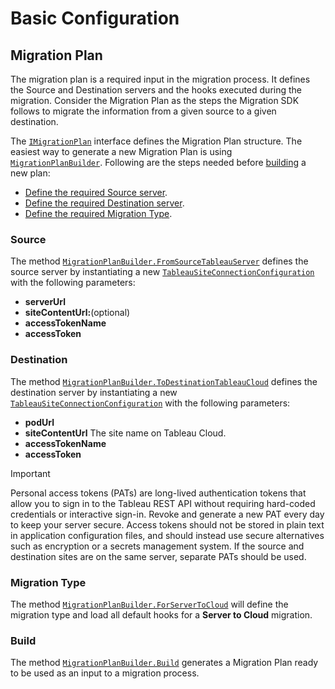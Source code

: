 # Basic Configuration

## Migration Plan

The migration plan is a required input in the migration process. It defines the Source and Destination servers and the hooks executed during the migration. Consider the Migration Plan as the steps the Migration SDK follows to migrate the information from a given source to a given destination.

The [`IMigrationPlan`](xref:Tableau.Migration.IMigrationPlan) interface defines the Migration Plan structure. The easiest way to generate a new Migration Plan is using [`MigrationPlanBuilder`](xref:Tableau.Migration.Engine.MigrationPlanBuilder). Following are the steps needed before [building](#build) a new plan:

- [Define the required Source server](#source).
- [Define the required Destination server](#destination).
- [Define the required Migration Type](#migration-type).

### Source

 The method [`MigrationPlanBuilder.FromSourceTableauServer`](xref:Tableau.Migration.Engine.MigrationPlanBuilder.FromSourceTableauServer(System.Uri,System.String,System.String,System.String,System.Boolean))  defines the source server by instantiating a new [`TableauSiteConnectionConfiguration`](xref:Tableau.Migration.Api.TableauSiteConnectionConfiguration) with the following parameters:

- **serverUrl**
- **siteContentUrl:**(optional)
- **accessTokenName**
- **accessToken**

### Destination

The method [`MigrationPlanBuilder.ToDestinationTableauCloud`](xref:Tableau.Migration.Engine.MigrationPlanBuilder.ToDestinationTableauCloud(System.Uri,System.String,System.String,System.String,System.Boolean)) defines the destination server by instantiating a new [`TableauSiteConnectionConfiguration`](xref:Tableau.Migration.Api.TableauSiteConnectionConfiguration) with the following parameters:

- **podUrl**
- **siteContentUrl** The site name on Tableau Cloud.
- **accessTokenName**
- **accessToken**

> [!Important]
> Personal access tokens (PATs) are long-lived authentication tokens that allow you to sign in to the Tableau REST API without requiring hard-coded credentials or interactive sign-in. Revoke and generate a new PAT every day to keep your server secure. Access tokens should not be stored in plain text in application configuration files, and should instead use secure alternatives such as encryption or a secrets management system. If the source and destination sites are on the same server, separate PATs should be used.

### Migration Type

The method [`MigrationPlanBuilder.ForServerToCloud`](xref:Tableau.Migration.Engine.MigrationPlanBuilder.ForServerToCloud) will define the migration type and load all default hooks for a **Server to Cloud** migration.

### Build

The method [`MigrationPlanBuilder.Build`](xref:Tableau.Migration.Engine.MigrationPlanBuilder.Build) generates a Migration Plan ready to be used as an input to a migration process.